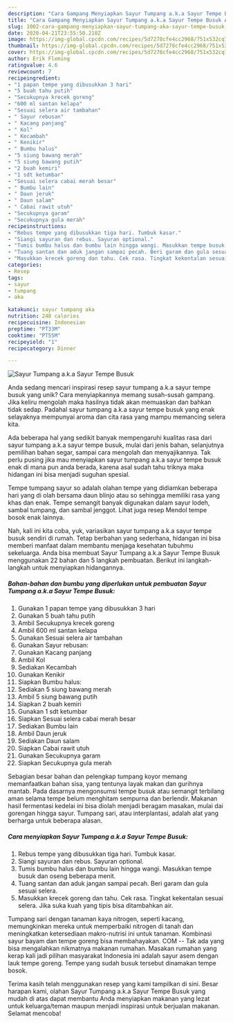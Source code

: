 ```yaml
---
description: "Cara Gampang Menyiapkan Sayur Tumpang a.k.a Sayur Tempe Busuk Anti Gagal"
title: "Cara Gampang Menyiapkan Sayur Tumpang a.k.a Sayur Tempe Busuk Anti Gagal"
slug: 1002-cara-gampang-menyiapkan-sayur-tumpang-aka-sayur-tempe-busuk-anti-gagal
date: 2020-04-21T23:55:50.218Z
image: https://img-global.cpcdn.com/recipes/5d7278cfe4cc2968/751x532cq70/sayur-tumpang-aka-sayur-tempe-busuk-foto-resep-utama.jpg
thumbnail: https://img-global.cpcdn.com/recipes/5d7278cfe4cc2968/751x532cq70/sayur-tumpang-aka-sayur-tempe-busuk-foto-resep-utama.jpg
cover: https://img-global.cpcdn.com/recipes/5d7278cfe4cc2968/751x532cq70/sayur-tumpang-aka-sayur-tempe-busuk-foto-resep-utama.jpg
author: Erik Fleming
ratingvalue: 4.6
reviewcount: 7
recipeingredient:
- "1 papan tempe yang dibusukkan 3 hari"
- "5 buah tahu putih"
- "Secukupnya krecek goreng"
- "600 ml santan kelapa"
- "Sesuai selera air tambahan"
- " Sayur rebusan"
- " Kacang panjang"
- " Kol"
- " Kecambah"
- " Kenikir"
- " Bumbu halus"
- "5 siung bawang merah"
- "5 siung bawang putih"
- "2 buah kemiri"
- "1 sdt ketumbar"
- "Sesuai selera cabai merah besar"
- " Bumbu lain"
- " Daun jeruk"
- " Daun salam"
- " Cabai rawit utuh"
- "Secukupnya garam"
- "Secukupnya gula merah"
recipeinstructions:
- "Rebus tempe yang dibusukkan tiga hari. Tumbuk kasar."
- "Siangi sayuran dan rebus. Sayuran optional."
- "Tumis bumbu halus dan bumbu lain hingga wangi. Masukkan tempe busuk dan oseng beberapa menit."
- "Tuang santan dan aduk jangan sampai pecah. Beri garam dan gula sesuai selera."
- "Masukkan krecek goreng dan tahu. Cek rasa. Tingkat kekentalan sesuai selera. Jika suka kuah yang tipis bisa ditambahkan air."
categories:
- Resep
tags:
- sayur
- tumpang
- aka

katakunci: sayur tumpang aka 
nutrition: 248 calories
recipecuisine: Indonesian
preptime: "PT33M"
cooktime: "PT55M"
recipeyield: "1"
recipecategory: Dinner

---
```



![Sayur Tumpang a.k.a Sayur Tempe Busuk](https://img-global.cpcdn.com/recipes/5d7278cfe4cc2968/751x532cq70/sayur-tumpang-aka-sayur-tempe-busuk-foto-resep-utama.jpg)

Anda sedang mencari inspirasi resep sayur tumpang a.k.a sayur tempe busuk yang unik? Cara menyiapkannya memang susah-susah gampang. Jika keliru mengolah maka hasilnya tidak akan memuaskan dan bahkan tidak sedap. Padahal sayur tumpang a.k.a sayur tempe busuk yang enak selayaknya mempunyai aroma dan cita rasa yang mampu memancing selera kita.

Ada beberapa hal yang sedikit banyak mempengaruhi kualitas rasa dari sayur tumpang a.k.a sayur tempe busuk, mulai dari jenis bahan, selanjutnya pemilihan bahan segar, sampai cara mengolah dan menyajikannya. Tak perlu pusing jika mau menyiapkan sayur tumpang a.k.a sayur tempe busuk enak di mana pun anda berada, karena asal sudah tahu triknya maka hidangan ini bisa menjadi suguhan spesial.

Tempe tumpang sayur so adalah olahan tempe yang didiamkan beberapa hari yang di olah bersama daun blinjo atau so sehingga memiliki rasa yang khas dan enak. Tempe semangit banyak digunakan dalam sayur lodeh, sambal tumpang, dan sambal jenggot. Lihat juga resep Mendol tempe bosok enak lainnya.


Nah, kali ini kita coba, yuk, variasikan sayur tumpang a.k.a sayur tempe busuk sendiri di rumah. Tetap berbahan yang sederhana, hidangan ini bisa memberi manfaat dalam membantu menjaga kesehatan tubuhmu sekeluarga. Anda bisa membuat Sayur Tumpang a.k.a Sayur Tempe Busuk menggunakan 22 bahan dan 5 langkah pembuatan. Berikut ini langkah-langkah untuk menyiapkan hidangannya.

<!--inarticleads1-->

##### Bahan-bahan dan bumbu yang diperlukan untuk pembuatan Sayur Tumpang a.k.a Sayur Tempe Busuk:

1. Gunakan 1 papan tempe yang dibusukkan 3 hari
1. Gunakan 5 buah tahu putih
1. Ambil Secukupnya krecek goreng
1. Ambil 600 ml santan kelapa
1. Gunakan Sesuai selera air tambahan
1. Gunakan  Sayur rebusan:
1. Gunakan  Kacang panjang
1. Ambil  Kol
1. Sediakan  Kecambah
1. Gunakan  Kenikir
1. Siapkan  Bumbu halus:
1. Sediakan 5 siung bawang merah
1. Ambil 5 siung bawang putih
1. Siapkan 2 buah kemiri
1. Gunakan 1 sdt ketumbar
1. Siapkan Sesuai selera cabai merah besar
1. Sediakan  Bumbu lain
1. Ambil  Daun jeruk
1. Sediakan  Daun salam
1. Siapkan  Cabai rawit utuh
1. Gunakan Secukupnya garam
1. Siapkan Secukupnya gula merah


Sebagian besar bahan dan pelengkap tumpang koyor memang memanfaatkan bahan sisa, yang tentunya layak makan dan gurihnya mantab. Pada dasarnya mengonsumsi tempe busuk atau semangit terbilang aman selama tempe belum menghitam sempurna dan berlendir. Makanan hasil fermentasi kedelai ini bisa diolah menjadi beragam masakan, mulai dai gorengan hingga sayur. Tumpang sari, atau interplantasi, adalah alat yang berharga untuk beberapa alasan. 

<!--inarticleads2-->

##### Cara menyiapkan Sayur Tumpang a.k.a Sayur Tempe Busuk:

1. Rebus tempe yang dibusukkan tiga hari. Tumbuk kasar.
1. Siangi sayuran dan rebus. Sayuran optional.
1. Tumis bumbu halus dan bumbu lain hingga wangi. Masukkan tempe busuk dan oseng beberapa menit.
1. Tuang santan dan aduk jangan sampai pecah. Beri garam dan gula sesuai selera.
1. Masukkan krecek goreng dan tahu. Cek rasa. Tingkat kekentalan sesuai selera. Jika suka kuah yang tipis bisa ditambahkan air.


Tumpang sari dengan tanaman kaya nitrogen, seperti kacang, memungkinkan mereka untuk memperbaiki nitrogen di tanah dan meningkatkan ketersediaan makro-nutrisi ini untuk tanaman. Kombinasi sayur bayam dan tempe goreng bisa membahayakan. COM -- Tak ada yang bisa mengalahkan nikmatnya makanan rumahan. Masakan rumahan yang kerap kali jadi pilihan masyarakat Indonesia ini adalah sayur asem dengan lauk tempe goreng. Tempe yang sudah busuk tersebut dinamakan tempe bosok. 

Terima kasih telah menggunakan resep yang kami tampilkan di sini. Besar harapan kami, olahan Sayur Tumpang a.k.a Sayur Tempe Busuk yang mudah di atas dapat membantu Anda menyiapkan makanan yang lezat untuk keluarga/teman maupun menjadi inspirasi untuk berjualan makanan. Selamat mencoba!
